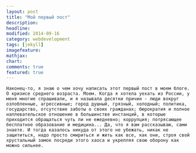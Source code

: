 ```yaml
---
layout: post
title: "Мой первый пост"
description: 
headline: 
modified: 2014-09-16
category: webdevelopment
tags: [jekyll]
imagefeature: 
mathjax: 
chart: 
comments: true
featured: true
---
```


	Наконец-то, я знаю о чем хочу написать этот первый пост в моем блоге. 
	О кризисе среднего возраста. Моем. Когда я хотела уехать из России, у меня многие спрашивали, и я называла десятки причин - люди вокруг озлобленные, агрессивные; город душный, грязный, холодный; политика, государство, отсутствие заботы о своих гражданах; бюрократия и полное наплевательское отношение в большинстве инстанций, в которые приходится обращаться чуть ли не ежедневно; коррупция; потрясающее бесплатное образование и медицина... Да, что я вам рассказываю, сами знаете. И тогда казалось никуда от этого не убежать, никак не защититься, надо просто смириться и жить как все, как они, строя свой хрустальный замок посреди этого хаоса и укрепляя свою оборону как можно сильнее.